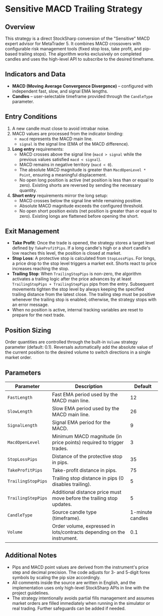 # Sensitive MACD Trailing Strategy

## Overview
This strategy is a direct StockSharp conversion of the "Sensitive" MACD expert advisor for MetaTrader 5. It combines MACD crossovers with configurable risk management tools (fixed stop loss, take profit, and pip-based trailing stops). The algorithm works exclusively on completed candles and uses the high-level API to subscribe to the desired timeframe.

## Indicators and Data
- **MACD (Moving Average Convergence Divergence)** – configured with independent fast, slow, and signal EMA lengths.
- **Candles** – user-selectable timeframe provided through the `CandleType` parameter.

## Entry Conditions
1. A new candle must close to avoid intrabar noise.
2. MACD values are processed from the indicator binding:
   - `macd` represents the MACD main line.
   - `signal` is the signal line (EMA of the MACD difference).
3. **Long entry** requirements:
   - MACD crosses above the signal line (`macd > signal` while the previous values satisfied `macd < signal`).
   - MACD remains in negative territory (`macd < 0`).
   - The absolute MACD magnitude is greater than `MacdOpenLevel * Point`, ensuring a meaningful displacement.
   - No open long position is active (net position is less than or equal to zero). Existing shorts are reversed by sending the necessary quantity.
4. **Short entry** requirements mirror the long setup:
   - MACD crosses below the signal line while remaining positive.
   - Absolute MACD magnitude exceeds the configured threshold.
   - No open short position exists (net position is greater than or equal to zero). Existing longs are flattened before opening the short.

## Exit Management
- **Take Profit**: Once the trade is opened, the strategy stores a target level defined by `TakeProfitPips`. If a long candle's high or a short candle's low reaches this level, the position is closed at market.
- **Stop Loss**: A protective stop is calculated from `StopLossPips`. For longs, a price drop to the stop level triggers a market exit. Shorts react to price increases reaching the stop.
- **Trailing Stop**: When `TrailingStopPips` is non-zero, the algorithm activates a trailing logic after the price advances by at least `TrailingStopPips + TrailingStepPips` pips from the entry. Subsequent movements tighten the stop level by always keeping the specified trailing distance from the latest close. The trailing step must be positive whenever the trailing stop is enabled; otherwise, the strategy stops with an error message.
- When no position is active, internal tracking variables are reset to prepare for the next trade.

## Position Sizing
Order quantities are controlled through the built-in `Volume` strategy parameter (default: 0.1). Reversals automatically add the absolute value of the current position to the desired volume to switch directions in a single market order.

## Parameters
| Parameter | Description | Default |
|-----------|-------------|---------|
| `FastLength` | Fast EMA period used by the MACD main line. | 12 |
| `SlowLength` | Slow EMA period used by the MACD main line. | 26 |
| `SignalLength` | Signal EMA period for the MACD. | 9 |
| `MacdOpenLevel` | Minimum MACD magnitude (in price points) required to trigger trades. | 3 |
| `StopLossPips` | Distance of the protective stop in pips. | 35 |
| `TakeProfitPips` | Take-profit distance in pips. | 75 |
| `TrailingStopPips` | Trailing stop distance in pips (0 disables trailing). | 5 |
| `TrailingStepPips` | Additional distance price must move before the trailing stop updates. | 5 |
| `CandleType` | Source candle type (timeframe). | 1-minute candles |
| `Volume` | Order volume, expressed in lots/contracts depending on the instrument. | 0.1 |

## Additional Notes
- Pips and MACD point values are derived from the instrument's price step and decimal precision. The code adjusts for 3- and 5-digit forex symbols by scaling the pip size accordingly.
- All comments inside the source are written in English, and the implementation uses only high-level StockSharp APIs in line with the project guidelines.
- The strategy intentionally avoids partial fills management and assumes market orders are filled immediately when running in the simulator or real trading. Further safeguards can be added if needed.
